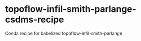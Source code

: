 # topoflow-infil-smith-parlange-csdms-recipe
Conda recipe for babelized topoflow-infil-smith-parlange
